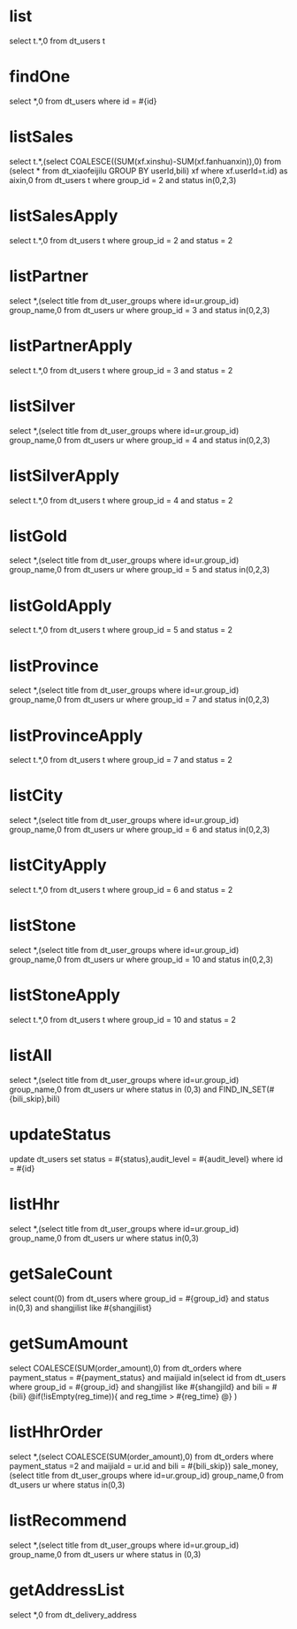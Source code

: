 list
===
select t.*,0 from dt_users t

findOne
===
select *,0 from dt_users where id = #{id}

listSales
===
select t.*,(select  COALESCE((SUM(xf.xinshu)-SUM(xf.fanhuanxin)),0)
 from (select * from dt_xiaofeijilu GROUP BY userId,bili) xf where xf.userId=t.id) as aixin,0 from dt_users t where group_id = 2 and status in(0,2,3)

listSalesApply
===
select t.*,0 from dt_users t where group_id = 2 and status = 2

listPartner
===
select *,(select title from dt_user_groups where id=ur.group_id) group_name,0 from dt_users ur where group_id = 3 and status in(0,2,3)

listPartnerApply
===
select t.*,0 from dt_users t where group_id = 3 and status = 2

listSilver
===
select *,(select title from dt_user_groups where id=ur.group_id) group_name,0 from dt_users ur where group_id = 4 and status in(0,2,3)

listSilverApply
===
select t.*,0 from dt_users t where group_id = 4 and status = 2

listGold
===
select *,(select title from dt_user_groups where id=ur.group_id) group_name,0 from dt_users ur where group_id = 5 and status in(0,2,3)

listGoldApply
===
select t.*,0 from dt_users t where group_id = 5 and status = 2

listProvince
===
select *,(select title from dt_user_groups where id=ur.group_id) group_name,0 from dt_users ur where group_id = 7 and status in(0,2,3)

listProvinceApply
===
select t.*,0 from dt_users t where group_id = 7 and status = 2

listCity
===
select *,(select title from dt_user_groups where id=ur.group_id) group_name,0 from dt_users ur where group_id = 6 and status in(0,2,3)

listCityApply
===
select t.*,0 from dt_users t where group_id = 6 and status = 2

listStone
===
select *,(select title from dt_user_groups where id=ur.group_id) group_name,0 from dt_users ur where group_id = 10 and status in(0,2,3)

listStoneApply
===
select t.*,0 from dt_users t where group_id = 10 and status = 2

listAll
===
select *,(select title from dt_user_groups where id=ur.group_id) group_name,0 from dt_users ur where status in (0,3) and FIND_IN_SET(#{bili_skip},bili)

updateStatus
===
update dt_users set status = #{status},audit_level = #{audit_level} where id = #{id}

listHhr
===
select *,(select title from dt_user_groups where id=ur.group_id) group_name,0 from dt_users ur where status in(0,3)

getSaleCount
===
select count(0) from dt_users where group_id = #{group_id} and status in(0,3) and shangjilist like #{shangjilist}

getSumAmount
===
select COALESCE(SUM(order_amount),0) from dt_orders where payment_status = #{payment_status} and maijiaId in(select id from dt_users where group_id = #{group_id} and shangjilist like #{shangjiId} and bili = #{bili}
@if(!isEmpty(reg_time)){
   and reg_time > #{reg_time}
@}
)

listHhrOrder
===
select *,(select COALESCE(SUM(order_amount),0) from dt_orders where payment_status =2 and maijiaId = ur.id and bili = #{bili_skip}) sale_money,(select title from dt_user_groups where id=ur.group_id) group_name,0 from dt_users ur where status in(0,3)

listRecommend
===
select *,(select title from dt_user_groups where id=ur.group_id) group_name,0 from dt_users ur where status in (0,3)


getAddressList
===
select *,0 from dt_delivery_address
